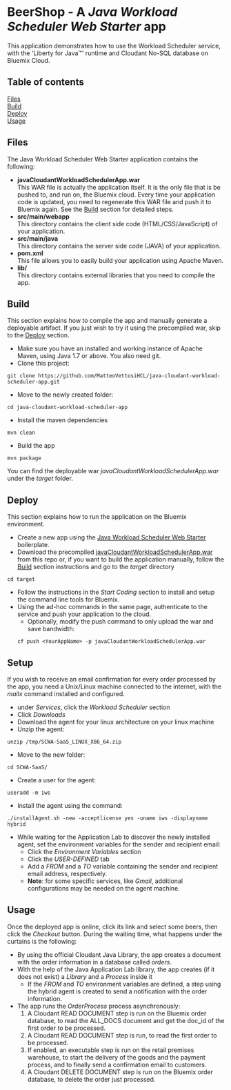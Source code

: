 # BeerShop - A _Java Workload Scheduler Web Starter_ app
This application demonstrates how to use the Workload Scheduler service, with the 'Liberty for Java™' runtime and Cloudant No-SQL database on Bluemix Cloud.

## Table of contents
[Files](#files)  
[Build](#build)  
[Deploy](#deploy)  
[Usage](#usage)  

## Files
The Java Workload Scheduler Web Starter application contains the following:
- **javaCloudantWorkloadSchedulerApp.war**  
  This WAR file is actually the application itself. It is the only file that is be pushed to, and run on, the Bluemix cloud. Every time your application code is updated, you need to regenerate this WAR file and push it to Bluemix again. See the [Build](#build) section for detailed steps.
- **src/main/webapp**  
  This directory contains the client side code (HTML/CSS/JavaScript) of your application.
- **src/main/java**  
  This directory contains the server side code (JAVA) of your application.
- **pom.xml**  
  This file allows you to easily build your application using Apache Maven.
- **lib/**  
  This directory contains external libraries that you need to compile the app. 
    
## Build
This section explains how to compile the app and manually generate a deployable artifact. If you just wish to try it using the precompiled war, skip to the [Deploy](#deploy) section.

- Make sure you have an installed and working instance of Apache Maven, using Java 1.7 or above. You also need git.
- Clone this project:  
```
git clone https://github.com/MatteoVettosiHCL/java-cloudant-workload-scheduler-app.git
```
- Move to the newly created folder:  
```
cd java-cloudant-workload-scheduler-app
```
- Install the maven dependencies  
```
mvn clean
```
- Build the app  
```
mvn package
```  
You can find the deployable war _javaCloudantWorkloadSchedulerApp.war_ under the _target_ folder.

## Deploy
This section explains how to run the application on the Bluemix environment.

- Create a new app using the [Java Workload Scheduler Web Starter](https://console.eu-gb.bluemix.net/catalog/starters/java-workload-scheduler-web-starter/) boilerplate.
- Download the precompiled [javaCloudantWorkloadSchedulerApp.war](https://github.com/MatteoVettosiHCL/java-cloudant-workload-scheduler-app/raw/master/javaCloudantWorkloadSchedulerApp.war) from this repo or, if you want to build the application manually, follow the [Build](#build) section instructions and go to the _target_ directory  
```
cd target
```
- Follow the instructions in the _Start Coding_ section to install and setup the command line tools for Bluemix.
- Using the ad-hoc commands in the same page, authenticate to the service and push your application to the cloud.
   - Optionally, modify the push command to only upload the war and save bandwidth:  
   ```
   cf push <YourAppName> -p javaCloudantWorkloadSchedulerApp.war
   ```

## Setup
If you wish to receive an email confirmation for every order processed by the app, you need a Unix/Linux machine connected to the internet, with the _mailx_ command installed and configured.  
- under _Services_, click the _Workload Scheduler_ section 
- Click _Downloads_
- Download the agent for your linux architecture on your linux machine
- Unzip the agent:  
```
unzip /tmp/SCWA-SaaS_LINUX_X86_64.zip
```
- Move to the new folder:  
```
cd SCWA-SaaS/
```
- Create a user for the agent:  
```
useradd -m iws
```
- Install the agent using the command:  
```
./installAgent.sh -new -acceptlicense yes -uname iws -displayname hybrid
```
- While waiting for the Application Lab to discover the newly installed agent, set the environment variables for the sender and recipient email:
  - Click the _Environment Variables_ section
  - Click the _USER-DEFINED_ tab
  - Add a _FROM_ and a _TO_ variable containing the sender and recipient email address, respectively.
  - **Note**: for some specific services, like _Gmail_, additional configurations may be needed on the agent machine.

## Usage
Once the deployed app is online, click its link and select some beers, then click the _Checkout_ button. During the waiting time, what happens under the curtains is the following:
- By using the official Cloudant Java Library, the app creates a document with the order information in a database called _orders_.
- With the help of the Java Application Lab library, the app creates (if it does not exist) a _Library_ and a _Process_ inside it
  - If the _FROM_ and _TO_ environment variables are defined, a step using the hybrid agent is created to send a notification with the order information.
- The app runs the _OrderProcess_ process asynchronously:
  1. A Cloudant READ DOCUMENT step is run on the Bluemix order database, to read the ALL_DOCS document and get the doc_id of the first order to be processed.  
  2. A Cloudant READ DOCUMENT step is run, to read the first order to be processed. 
  3. If enabled, an executable step is run on the retail premises warehouse, to start the delivery of the goods and the payment process, and to finally send a confirmation email to customers. 
  4. A Cloudant DELETE DOCUMENT step is run on the Bluemix order database, to delete the order just processed.